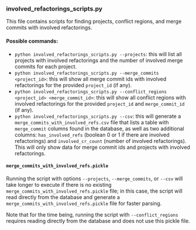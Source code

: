 ### involved_refactorings_scripts.py
This file contains scripts for finding projects, conflict regions, and merge commits with involved refactorings.

#### Possible commands:
* `python involved_refactorings_scripts.py --projects`: this will list all projects with involved refactorings and the number of involved merge commits for each project.
* `python involved_refactorings_scripts.py --merge_commits <project_id>`: this will show all merge commit ids with involved refactorings for the provided `project_id` (if any).
* `python involved_refactorings_scripts.py --conflict_regions <project_id> <merge_commit_id>`: this will show all conflict regions with involved refactorings for the provided `project_id` and `merge_commit_id` (if any).
* `python involved_refactorings_scripts.py --csv`: this will generate a `merge_commits_with_involved_refs.csv` file that lists a table with `merge_commit` columns found in the database, as well as two additional columns: `has_involved_refs` (boolean 0 or 1 if there are involved refactorings) and `involved_cr_count` (number of involved refactorings). This will only show data for merge commit ids and projects with involved refactorings.

#### `merge_commits_with_involved_refs.pickle`
Running the script with options `--projects`, `--merge_commits`, or `--csv` will take longer to execute if there is no existing `merge_commits_with_involved_refs.pickle` file; in this case, the script will read directly from the database and generate a `merge_commits_with_involved_refs.pickle` file for faster parsing.

Note that for the time being, running the script with `--conflict_regions` requires reading directly from the database and does not use this pickle file. 